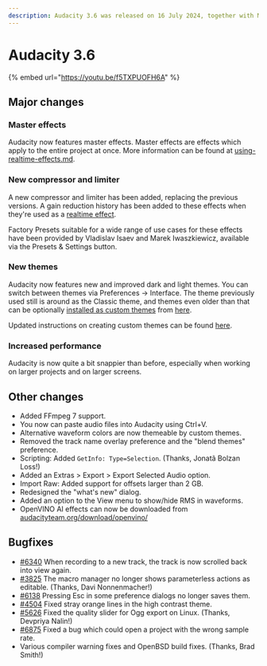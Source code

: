 ```yaml
---
description: Audacity 3.6 was released on 16 July 2024, together with Muse Hub 2.0.
---
```


# Audacity 3.6

{% embed url="https://youtu.be/f5TXPUOFH6A" %}

## Major changes

### Master effects

Audacity now features master effects. Master effects are effects which apply to the entire project at once. More information can be found at [using-realtime-effects.md](../../audio-editing/using-realtime-effects.md "mention").

### New compressor and limiter

A new compressor and limiter has been added, replacing the previous versions. A gain reduction history has been added to these effects when they're used as a [realtime effect](../../audio-editing/using-realtime-effects.md).&#x20;

Factory Presets suitable for a wide range of use cases for these effects have been provided by Vladislav Isaev and Marek Iwaszkiewicz, available via the Presets & Settings button.

### New themes

Audacity now features new and improved dark and light themes. You can switch between themes via Preferences -> Interface. The theme previously used still is around as the Classic theme, and themes even older than that can be optionally [installed as custom themes](../../basics/customizing-audacity/using-themes.md#installing-custom-themes) from [here](https://github.com/LWinterberg/classicTheme).

Updated instructions on creating custom themes can be found [here](https://audacity.gitbook.io/dev/scripting/creating-custom-themes).

### Increased performance

Audacity is now quite a bit snappier than before, especially when working on larger projects and on larger screens.

## Other changes

* Added FFmpeg 7 support.
* You now can paste audio files into Audacity using Ctrl+V.
* Alternative waveform colors are now themeable by custom themes.&#x20;
* Removed the track name overlay preference and the "blend themes" preference.
* Scripting: Added `GetInfo: Type=Selection`. (Thanks, Jonatã Bolzan Loss!)
* Added an Extras > Export > Export Selected Audio option.&#x20;
* Import Raw: Added support for offsets larger than 2 GB.
* Redesigned the "what's new" dialog.&#x20;
* Added an option to the View menu to show/hide RMS in waveforms.
* OpenVINO AI effects can now be downloaded from [audacityteam.org/download/openvino/](https://www.audacityteam.org/download/openvino/)

## Bugfixes

* [#6340](https://github.com/audacity/audacity/issues/6340) When recording to a new track, the track is now scrolled back into view again.
* [#3825](https://github.com/audacity/audacity/issues/3825) The macro manager no longer shows parameterless actions as editable. (Thanks, Davi Nonnenmacher!)
* [#6138](https://github.com/audacity/audacity/issues/6138) Pressing Esc in some preference dialogs no longer saves them.
* [#4504](https://github.com/audacity/audacity/issues/4504) Fixed stray orange lines in the high contrast theme.
* [#5626](https://github.com/audacity/audacity/issues/5626) Fixed the quality slider for Ogg export on Linux. (Thanks, Devpriya Nalin!)
* [#6875](https://github.com/audacity/audacity/issues/6875) Fixed a bug which could open a project with the wrong sample rate.
* Various compiler warning fixes and OpenBSD build fixes. (Thanks, Brad Smith!)
